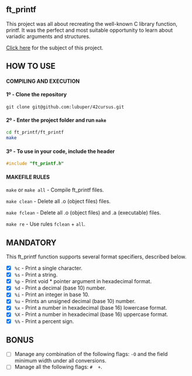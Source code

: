 ## ft_printf
This project was all about recreating the well-known C library function, printf. It was the perfect and most suitable opportunity to learn about variadic arguments and structures.

<a href="https://github.com/lubuper/ft_printf/blob/master/subject/en_subject_ft_printf.pdf">Click here</a> for the subject of this project.

## HOW TO USE
#### COMPILING AND EXECUTION
#### 1º - Clone the repository
```git
git clone git@github.com:lubuper/42cursus.git
```

#### 2º - Enter the project folder and run `make`
```bash
cd ft_printf/ft_printf
make
```

#### 3º - To use in your code, include the header
```c
#include "ft_printf.h"
```

#### MAKEFILE RULES

`make` or `make all` - Compile ft_printf files.

`make clean` - Delete all .o (object files) files.

`make fclean` - Delete all .o (object files) and .a (executable) files.

`make re` - Use rules `fclean` + `all`.

## MANDATORY
This ft_printf function supports several format specifiers, described below.

- [x] `%c` - Print a single character.
- [x] `%s` - Print a string.
- [x] `%p` - Print void * pointer argument in hexadecimal format.
- [x] `%d` - Print a decimal (base 10) number.
- [x] `%i` - Print an integer in base 10.
- [x] `%u` - Prints an unsigned decimal (base 10) number.
- [x] `%x` - Print a number in hexadecimal (base 16) lowercase format.
- [x] `%X` - Print a number in hexadecimal (base 16) uppercase format.
- [x] `%%` - Print a percent sign.

## BONUS

- [ ] Manage any combination of the following flags: `-O` and the field minimum width under all conversions.
- [ ] Manage all the following flags: `#` ` ` `+`.
